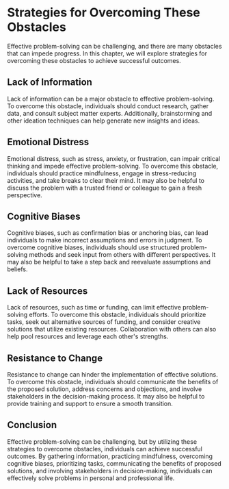 Strategies for Overcoming These Obstacles
=======================================================================================================

Effective problem-solving can be challenging, and there are many obstacles that can impede progress. In this chapter, we will explore strategies for overcoming these obstacles to achieve successful outcomes.

Lack of Information
-------------------

Lack of information can be a major obstacle to effective problem-solving. To overcome this obstacle, individuals should conduct research, gather data, and consult subject matter experts. Additionally, brainstorming and other ideation techniques can help generate new insights and ideas.

Emotional Distress
------------------

Emotional distress, such as stress, anxiety, or frustration, can impair critical thinking and impede effective problem-solving. To overcome this obstacle, individuals should practice mindfulness, engage in stress-reducing activities, and take breaks to clear their mind. It may also be helpful to discuss the problem with a trusted friend or colleague to gain a fresh perspective.

Cognitive Biases
----------------

Cognitive biases, such as confirmation bias or anchoring bias, can lead individuals to make incorrect assumptions and errors in judgment. To overcome cognitive biases, individuals should use structured problem-solving methods and seek input from others with different perspectives. It may also be helpful to take a step back and reevaluate assumptions and beliefs.

Lack of Resources
-----------------

Lack of resources, such as time or funding, can limit effective problem-solving efforts. To overcome this obstacle, individuals should prioritize tasks, seek out alternative sources of funding, and consider creative solutions that utilize existing resources. Collaboration with others can also help pool resources and leverage each other's strengths.

Resistance to Change
--------------------

Resistance to change can hinder the implementation of effective solutions. To overcome this obstacle, individuals should communicate the benefits of the proposed solution, address concerns and objections, and involve stakeholders in the decision-making process. It may also be helpful to provide training and support to ensure a smooth transition.

Conclusion
----------

Effective problem-solving can be challenging, but by utilizing these strategies to overcome obstacles, individuals can achieve successful outcomes. By gathering information, practicing mindfulness, overcoming cognitive biases, prioritizing tasks, communicating the benefits of proposed solutions, and involving stakeholders in decision-making, individuals can effectively solve problems in personal and professional life.
